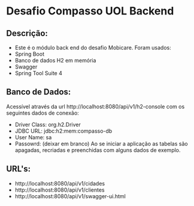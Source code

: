 # Desafio Compasso UOL Backend

## Descrição:
* Este é o módulo back end do desafio Mobicare.
Foram usados:
* Spring Boot
* Banco de dados H2 em memória
* Swagger
* Spring Tool Suite 4

## Banco de Dados:
Acessível através da url http://localhost:8080/api/v1/h2-console com os seguintes dados de conexão:
 * Driver Class: org.h2.Driver
 * JDBC URL: jdbc:h2:mem:compasso-db
 * User Name: sa
 * Passowrd: (deixar em branco)
 Ao se iniciar a aplicação as tabelas são apagadas, recriadas e preenchidas com alguns dados de exemplo.
 
## URL's:
 * http://localhost:8080/api/v1/cidades
 * http://localhost:8080/api/v1/clientes
 * http://localhost:8080/api/v1/swagger-ui.html
